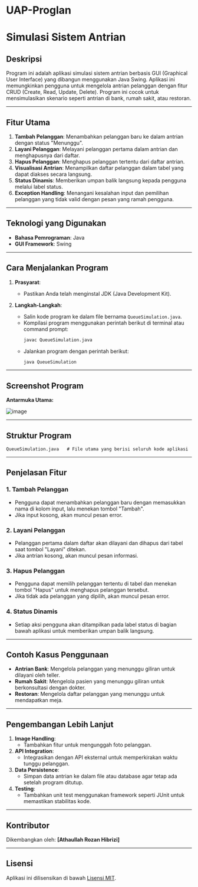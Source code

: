 # UAP-Proglan
# Simulasi Sistem Antrian

## Deskripsi
Program ini adalah aplikasi simulasi sistem antrian berbasis GUI (Graphical User Interface) yang dibangun menggunakan Java Swing. Aplikasi ini memungkinkan pengguna untuk mengelola antrian pelanggan dengan fitur CRUD (Create, Read, Update, Delete). Program ini cocok untuk mensimulasikan skenario seperti antrian di bank, rumah sakit, atau restoran.

---

## Fitur Utama
1. **Tambah Pelanggan**: Menambahkan pelanggan baru ke dalam antrian dengan status "Menunggu".
2. **Layani Pelanggan**: Melayani pelanggan pertama dalam antrian dan menghapusnya dari daftar.
3. **Hapus Pelanggan**: Menghapus pelanggan tertentu dari daftar antrian.
4. **Visualisasi Antrian**: Menampilkan daftar pelanggan dalam tabel yang dapat diakses secara langsung.
5. **Status Dinamis**: Memberikan umpan balik langsung kepada pengguna melalui label status.
6. **Exception Handling**: Menangani kesalahan input dan pemilihan pelanggan yang tidak valid dengan pesan yang ramah pengguna.

---

## Teknologi yang Digunakan
- **Bahasa Pemrograman**: Java
- **GUI Framework**: Swing

---

## Cara Menjalankan Program
1. **Prasyarat**:
   - Pastikan Anda telah menginstal JDK (Java Development Kit).

2. **Langkah-Langkah**:
   - Salin kode program ke dalam file bernama `QueueSimulation.java`.
   - Kompilasi program menggunakan perintah berikut di terminal atau command prompt:
     ```bash
     javac QueueSimulation.java
     ```
   - Jalankan program dengan perintah berikut:
     ```bash
     java QueueSimulation
     ```

---

## Screenshot Program
**Antarmuka Utama:**

![image](https://github.com/user-attachments/assets/7c05b7ae-a399-4cd3-9907-234e6f4144c2)


---

## Struktur Program
```plaintext
QueueSimulation.java   # File utama yang berisi seluruh kode aplikasi
```

---

## Penjelasan Fitur
### 1. Tambah Pelanggan
- Pengguna dapat menambahkan pelanggan baru dengan memasukkan nama di kolom input, lalu menekan tombol "Tambah".
- Jika input kosong, akan muncul pesan error.

### 2. Layani Pelanggan
- Pelanggan pertama dalam daftar akan dilayani dan dihapus dari tabel saat tombol "Layani" ditekan.
- Jika antrian kosong, akan muncul pesan informasi.

### 3. Hapus Pelanggan
- Pengguna dapat memilih pelanggan tertentu di tabel dan menekan tombol "Hapus" untuk menghapus pelanggan tersebut.
- Jika tidak ada pelanggan yang dipilih, akan muncul pesan error.

### 4. Status Dinamis
- Setiap aksi pengguna akan ditampilkan pada label status di bagian bawah aplikasi untuk memberikan umpan balik langsung.

---

## Contoh Kasus Penggunaan
- **Antrian Bank**: Mengelola pelanggan yang menunggu giliran untuk dilayani oleh teller.
- **Rumah Sakit**: Mengelola pasien yang menunggu giliran untuk berkonsultasi dengan dokter.
- **Restoran**: Mengelola daftar pelanggan yang menunggu untuk mendapatkan meja.

---

## Pengembangan Lebih Lanjut
1. **Image Handling**:
   - Tambahkan fitur untuk mengunggah foto pelanggan.
2. **API Integration**:
   - Integrasikan dengan API eksternal untuk memperkirakan waktu tunggu pelanggan.
3. **Data Persistence**:
   - Simpan data antrian ke dalam file atau database agar tetap ada setelah program ditutup.
4. **Testing**:
   - Tambahkan unit test menggunakan framework seperti JUnit untuk memastikan stabilitas kode.

---

## Kontributor
Dikembangkan oleh: **[Athaullah Rozan Hibrizi]**

---

## Lisensi
Aplikasi ini dilisensikan di bawah [Lisensi MIT](https://opensource.org/licenses/MIT).

